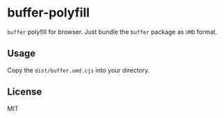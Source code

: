 # buffer-polyfill

`buffer` polyfill for browser. Just bundle the `buffer` package as `UMD` format.

## Usage

Copy the `dist/buffer.umd.cjs` into your directory.

## License

MIT
